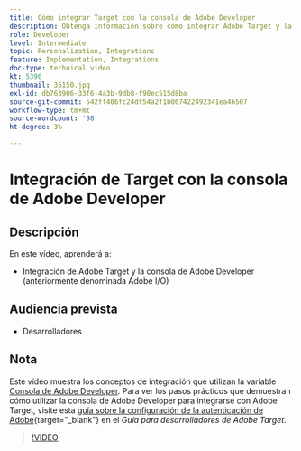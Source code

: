 ```yaml
---
title: Cómo integrar Target con la consola de Adobe Developer
description: Obtenga información sobre cómo integrar Adobe Target y la consola de Adobe Developer.
role: Developer
level: Intermediate
topic: Personalization, Integrations
feature: Implementation, Integrations
doc-type: technical video
kt: 5390
thumbnail: 35150.jpg
exl-id: db763906-33f6-4a3b-9db8-f90ec515d8ba
source-git-commit: 542ff406fc24df54a2f1b007422492341ea46507
workflow-type: tm+mt
source-wordcount: '98'
ht-degree: 3%

---
```


# Integración de Target con la consola de Adobe Developer

## Descripción

En este vídeo, aprenderá a:

* Integración de Adobe Target y la consola de Adobe Developer (anteriormente denominada Adobe I/O)

## Audiencia prevista

* Desarrolladores

## Nota

Este vídeo muestra los conceptos de integración que utilizan la variable [Consola de Adobe Developer](https://developer.adobe.com/developer-console/). Para ver los pasos prácticos que demuestran cómo utilizar la consola de Adobe Developer para integrarse con Adobe Target, visite esta [guía sobre la configuración de la autenticación de Adobe](https://experienceleague.adobe.com/docs/target-dev/developer/api/configure-authentication.html){target="_blank"} en el *Guía para desarrolladores de Adobe Target*.

>[!VIDEO](https://video.tv.adobe.com/v/35150/?quality=12)
